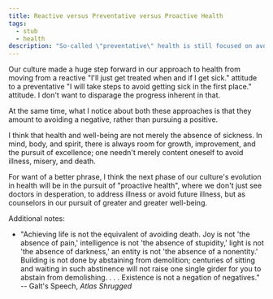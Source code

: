 ```yaml
---
title: Reactive versus Preventative versus Proactive Health
tags:
  - stub
  - health
description: "So-called \"preventative\" health is still focused on avoiding a negative. We need a new approach based on the pursuit of a positive."
---
```


Our culture made a huge step forward in our approach to health from moving from a reactive "I'll just get treated when and if I get sick." attitude to a preventative "I will take steps to avoid getting sick in the first place." attitude. I don't want to disparage the progress inherent in that.

At the same time, what I notice about both these approaches is that they amount to avoiding a negative, rather than pursuing a positive.

I think that health and well-being are not merely the absence of sickness. In mind, body, and spirit, there is always room for growth, improvement, and the pursuit of excellence; one needn't merely content oneself to avoid illness, misery, and death.

For want of a better phrase, I think the next phase of our culture's evolution in health will be in the pursuit of "proactive health", where we don't just see doctors in desperation, to address illness or avoid future illness, but as counselors in our pursuit of greater and greater well-being.

Additional notes:

* "Achieving life is not the equivalent of avoiding death. Joy is not 'the absence of pain,' intelligence is not 'the absence of stupidity,' light is not 'the absence of darkness,' an entity is not 'the absence of a nonentity.' Building is not done by abstaining from demolition; centuries of sitting and waiting in such abstinence will not raise one single girder for you to abstain from demolishing. . . . Existence is not a negation of negatives." -- Galt's Speech, _Atlas Shrugged_
